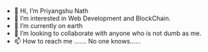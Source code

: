 - 👋 Hi, I’m Priyangshu Nath
- 👀 I’m interested in Web Development and BlockChain.
- 🌱 I’m currently on earth
- 💞️ I’m looking to collaborate with anyone who is not dumb as me.
- 📫 How to reach me .......
                             No one knows......

<!---
General-Xamor/General-Xamor is a ✨ special ✨ repository because its `README.md` (this file) appears on your GitHub profile.
You can click the Preview link to take a look at your changes.
--->
